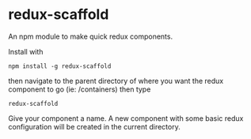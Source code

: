 # redux-scaffold
An npm module to make quick redux components.

Install with

```
npm install -g redux-scaffold 
```

then navigate to the parent directory of where you want the redux component to go (ie: /containers)
then type

```
redux-scaffold 
```

Give your component a name. A new component with some basic redux configuration will be created in the current directory.
